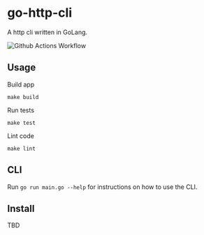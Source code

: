 # go-http-cli

A http cli written in GoLang.

![Github Actions Workflow](https://github.com/nicce/go-http-cli/actions/workflows/on-merge-to-main.yml/badge.svg)

## Usage

Build app
```commandline
make build
```

Run tests
```commandline
make test
```

Lint code
```commandline
make lint
```

## CLI
Run `go run main.go --help` for instructions on how to use the CLI.

## Install
TBD
